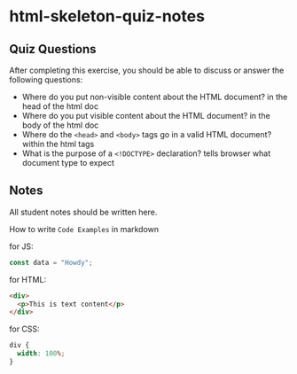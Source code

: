 # html-skeleton-quiz-notes

## Quiz Questions

After completing this exercise, you should be able to discuss or answer the following questions:

- Where do you put non-visible content about the HTML document?
in the head of the html doc
- Where do you put visible content about the HTML document?
in the body of the html doc
- Where do the `<head>` and `<body>` tags go in a valid HTML document?
within the html tags
- What is the purpose of a `<!DOCTYPE>` declaration?
tells browser what document type to expect

## Notes

All student notes should be written here.


How to write `Code Examples` in markdown

for JS:

```javascript
const data = "Howdy";
```

for HTML:

```html
<div>
  <p>This is text content</p>
</div>
```

for CSS:

```css
div {
  width: 100%;
}
```
